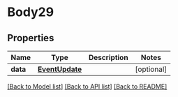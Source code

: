 # Body29

## Properties
Name | Type | Description | Notes
------------ | ------------- | ------------- | -------------
**data** | [**EventUpdate**](EventUpdate.md) |  | [optional] 

[[Back to Model list]](../README.md#documentation-for-models) [[Back to API list]](../README.md#documentation-for-api-endpoints) [[Back to README]](../README.md)

